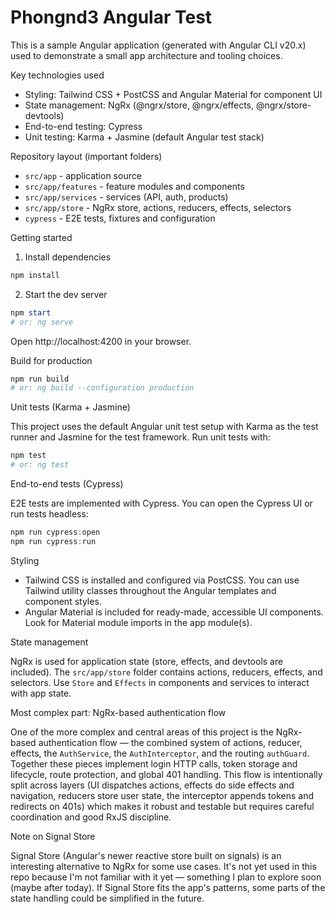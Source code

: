 # Phongnd3 Angular Test

This is a sample Angular application (generated with Angular CLI v20.x) used to demonstrate a small app architecture and tooling choices.

Key technologies used

- Styling: Tailwind CSS + PostCSS and Angular Material for component UI
- State management: NgRx (@ngrx/store, @ngrx/effects, @ngrx/store-devtools)
- End-to-end testing: Cypress
- Unit testing: Karma + Jasmine (default Angular test stack)

Repository layout (important folders)

- `src/app` - application source
- `src/app/features` - feature modules and components
- `src/app/services` - services (API, auth, products)
- `src/app/store` - NgRx store, actions, reducers, effects, selectors
- `cypress` - E2E tests, fixtures and configuration

Getting started

1. Install dependencies

```powershell
npm install
```

2. Start the dev server

```powershell
npm start
# or: ng serve
```

Open http://localhost:4200 in your browser.

Build for production

```powershell
npm run build
# or: ng build --configuration production
```

Unit tests (Karma + Jasmine)

This project uses the default Angular unit test setup with Karma as the test runner and Jasmine for the test framework. Run unit tests with:

```powershell
npm test
# or: ng test
```

End-to-end tests (Cypress)

E2E tests are implemented with Cypress. You can open the Cypress UI or run tests headless:

```powershell
npm run cypress:open
npm run cypress:run
```

Styling

- Tailwind CSS is installed and configured via PostCSS. You can use Tailwind utility classes throughout the Angular templates and component styles.
- Angular Material is included for ready-made, accessible UI components. Look for Material module imports in the app module(s).

State management

NgRx is used for application state (store, effects, and devtools are included). The `src/app/store` folder contains actions, reducers, effects, and selectors. Use `Store` and `Effects` in components and services to interact with app state.

Most complex part: NgRx-based authentication flow

One of the more complex and central areas of this project is the NgRx-based authentication flow — the combined system of actions, reducer, effects, the `AuthService`, the `AuthInterceptor`, and the routing `authGuard`. Together these pieces implement login HTTP calls, token storage and lifecycle, route protection, and global 401 handling. This flow is intentionally split across layers (UI dispatches actions, effects do side effects and navigation, reducers store user state, the interceptor appends tokens and redirects on 401s) which makes it robust and testable but requires careful coordination and good RxJS discipline.

Note on Signal Store

Signal Store (Angular's newer reactive store built on signals) is an interesting alternative to NgRx for some use cases. It's not yet used in this repo because I'm not familiar with it yet — something I plan to explore soon (maybe after today). If Signal Store fits the app's patterns, some parts of the state handling could be simplified in the future.
